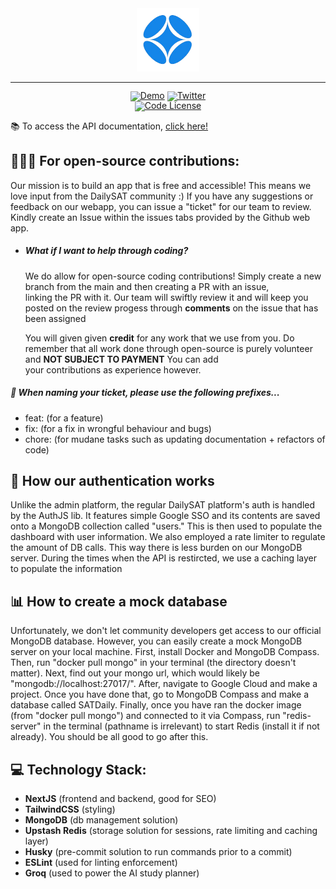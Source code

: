 <!-- markdownlint-disable first-line-h1 -->
<!-- markdownlint-disable html -->
<!-- markdownlint-disable no-duplicate-header -->

<div align="center">
  <img src="/public/logo/dailysat.png" width="20%" alt="DailySAT" />
</div>
<hr>
<div align="center" style="line-height: 1;">
  <a href="https://dailysat.org/"><img alt="Demo"
    src="https://img.shields.io/badge/🚀%20Live%20Demo-DailySAT-2F80ED?color=2F80ED&logoColor=white"/></a>
  <a href="https://twitter.com/dailysat"><img alt="Twitter"
    src="https://img.shields.io/badge/X@dailysat-1DA1F2?logo=x&logoColor=white"/></a>
  <br>
  <a href="LICENSE-CODE"><img alt="Code License"
    src="https://img.shields.io/badge/Code%20License-MIT%202.0-00BFFF?color=00BFFF"/></a>
  <br>
</div>

📚 To access the API documentation, [click here!](https://www.dailysat.org/api-docs)

## 🧑‍🤝‍🧑 For open-source contributions:
Our mission is to build an app that is free and accessible! This means we love input from the DailySAT community :) If you have any suggestions or feedback on our webapp, you can issue a "ticket" for our team to review. Kindly create an Issue within the issues tabs provided by the Github web app.

- ##### What if I want to help through coding?
  We do allow for open-source coding contributions! Simply create a new branch from the main and then creating a PR with an issue,     
  linking the PR with it. Our team will swiftly review it and will keep you posted on the review progess through **comments** on the 
  issue that has been assigned

  You will given given **credit** for any work that we use from you. Do remember that all work done through open-source is purely volunteer and **NOT SUBJECT TO PAYMENT** You can add   
  your contributions as experience however.

##### 📛 When naming your ticket, please use the following prefixes...
- feat: (for a feature)
- fix: (for a fix in wrongful behaviour and bugs)
- chore: (for mudane tasks such as updating documentation + refactors of code)

## 🔐 How our authentication works

Unlike the admin platform, the regular DailySAT platform's auth is handled by the AuthJS lib. It features simple Google SSO and its contents are saved onto a MongoDB collection called "users." This is then used to populate the dashboard with user information. We also employed a rate limiter to regulate the amount of DB calls. This way there is less burden on our MongoDB server. During the times when the API is restircted, we use a caching layer to populate the information

## 📊 How to create a mock database
Unfortunately, we don't let community developers get access to our official MongoDB database. However, you can easily create a mock MongoDB server on your local machine. First, install Docker and MongoDB Compass. Then, run "docker pull mongo" in your terminal (the directory doesn't matter). Next, find out your mongo url, which would likely be "mongodb://localhost:27017/". After, navigate to Google Cloud and make a project. Once you have done that, go to MongoDB Compass and make a database called SATDaily. Finally, once you have ran the docker image (from "docker pull mongo") and connected to it via Compass, run "redis-server" in the terminal (pathname is irrelevant) to start Redis (install it if not already). You should be all good to go after this.

## 💻 Technology Stack:
- **NextJS** (frontend and backend, good for SEO)
- **TailwindCSS** (styling)
- **MongoDB** (db management solution)
- **Upstash Redis** (storage solution for sessions, rate limiting and caching layer)
- **Husky** (pre-commit solution to run commands prior to a commit)
- **ESLint** (used for linting enforcement)
- **Groq** (used to power the AI study planner)
